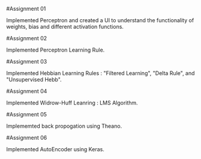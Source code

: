 #Assignment 01

Implemented Perceptron and created a UI to understand the functionality of weights, bias and different activation functions.

#Assignment 02

Implemented Perceptron Learning Rule.

#Assignment 03

Implemented Hebbian Learning Rules : "Filtered Learning", "Delta Rule", and "Unsupervised Hebb".

#Assignment 04

Implemented Widrow-Huff Leanring : LMS Algorithm.

#Assignment 05

Implememted back propogation using Theano.

#Assignment 06

Implemented AutoEncoder using Keras.
